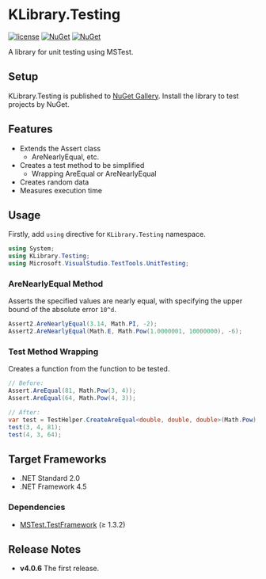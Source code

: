 # KLibrary.Testing
[![license](https://img.shields.io/github/license/sakapon/KLibrary.Testing.svg)](LICENSE)
[![NuGet](https://img.shields.io/nuget/v/KLibrary.Testing.svg)](https://www.nuget.org/packages/KLibrary.Testing/)
[![NuGet](https://img.shields.io/nuget/dt/KLibrary.Testing.svg)](https://www.nuget.org/packages/KLibrary.Testing/)

A library for unit testing using MSTest.

## Setup
KLibrary.Testing is published to [NuGet Gallery](https://www.nuget.org/packages/KLibrary.Testing/). Install the library to test projects by NuGet.

## Features
- Extends the Assert class
  - AreNearlyEqual, etc.
- Creates a test method to be simplified
  - Wrapping AreEqual or AreNearlyEqual
- Creates random data
- Measures execution time

## Usage
Firstly, add `using` directive for `KLibrary.Testing` namespace.
```c#
using System;
using KLibrary.Testing;
using Microsoft.VisualStudio.TestTools.UnitTesting;
```

### AreNearlyEqual Method
Asserts the specified values are nearly equal, with specifying the upper bound of the absolute error `10^d`.
```c#
Assert2.AreNearlyEqual(3.14, Math.PI, -2);
Assert2.AreNearlyEqual(Math.E, Math.Pow(1.0000001, 10000000), -6);
```

### Test Method Wrapping
Creates a function from the function to be tested.
```c#
// Before:
Assert.AreEqual(81, Math.Pow(3, 4));
Assert.AreEqual(64, Math.Pow(4, 3));

// After:
var test = TestHelper.CreateAreEqual<double, double, double>(Math.Pow);
test(3, 4, 81);
test(4, 3, 64);
```

## Target Frameworks
- .NET Standard 2.0
- .NET Framework 4.5

### Dependencies
- [MSTest.TestFramework](https://www.nuget.org/packages/MSTest.TestFramework/) (≥ 1.3.2)

## Release Notes
- **v4.0.6** The first release.
